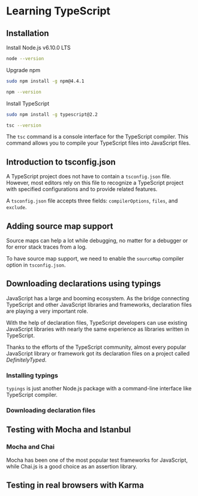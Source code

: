 # Learning TypeScript

## Installation

Install Node.js v6.10.0 LTS
```bash
node --version
```

Upgrade npm
```bash
sudo npm install -g npm@4.4.1

npm --version
```

Install TypeScript
```bash
sudo npm install -g typescript@2.2

tsc --version
```

The `tsc` command is a console interface for the TypeScript compiler.
This command allows you to compile your TypeScript files into JavaScript files.

## Introduction to tsconfig.json

A TypeScript project does not have to contain a `tsconfig.json` file.
However, most editors rely on this file to recognize a TypeScript project with specified configurations and to provide related features.

A `tsconfig.json` file accepts three fields: `compilerOptions`, `files`, and `exclude`.

## Adding source map support

Source maps can help a lot while debugging, no matter for a debugger or for error stack traces from a log.

To have source map support, we need to enable the `sourceMap` compiler option in `tsconfig.json`.

## Downloading declarations using typings

JavaScript has a large and booming ecosystem.
As the bridge connecting TypeScript and other JavaScript libraries and frameworks, declaration files are playing a very important role.

With the help of declaration files, TypeScript developers can use existing JavaScript libraries with nearly the same experience as libraries written in TypeScript.

Thanks to the efforts of the TypeScript community, almost every popular JavaScript library or framework got its declaration files on a project called *DefinitelyTyped*.

### Installing typings

`typings` is just another Node.js package with a command-line interface like TypeScript compiler.

### Downloading declaration files

## Testing with Mocha and Istanbul

### Mocha and Chai

Mocha has been one of the most popular test frameworks for JavaScript, while Chai.js is a good choice as an assertion library.

## Testing in real browsers with Karma

